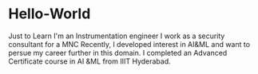 # Hello-World
Just to Learn
I'm an Instrumentation engineer
I work as a security consultant for a MNC
Recently, I developed interest in AI&ML and want to persue my career further in this domain.
I completed an Advanced Certificate course in AI &ML from IIIT Hyderabad.
